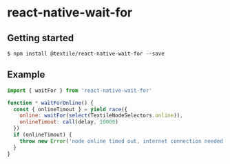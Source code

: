 # react-native-wait-for

## Getting started

`$ npm install @textile/react-native-wait-for --save`

## Example

```js
import { waitFor } from 'react-native-wait-for'

function * waitForOnline() {
  const { onlineTimout } = yield race({
    online: waitFor(select(TextileNodeSelectors.online)),
    onlineTimout: call(delay, 10000)
  })
  if (onlineTimout) {
    throw new Error('node online timed out, internet connection needed')
  }
}
```
